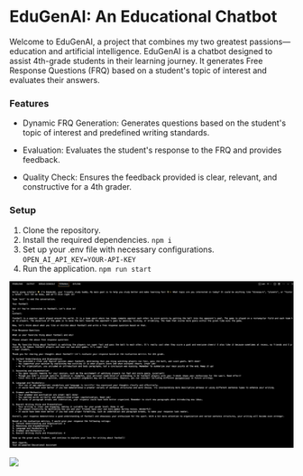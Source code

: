 # EduGenAI: An Educational Chatbot

Welcome to EduGenAI, a project that combines my two greatest passions—education and artificial intelligence. EduGenAI is a chatbot designed to assist 4th-grade students in their learning journey. It generates Free Response Questions (FRQ) based on a student's topic of interest and evaluates their answers.

### Features

* Dynamic FRQ Generation: Generates questions based on the student's topic of interest and predefined writing standards.

* Evaluation: Evaluates the student's response to the FRQ and provides feedback.

* Quality Check: Ensures the feedback provided is clear, relevant, and constructive for a 4th grader.

### Setup

1. Clone the repository. 
2. Install the required dependencies. `npm i`
3. Set up your .env file with necessary configurations. `OPEN_AI_API_KEY=YOUR-API-KEY`
4. Run the application. `npm run start`

![Example](example.png)

![](https://insight.openexo.com/content/images/size/w1384/2023/06/kentlangley_imagine_a_modern_vibrant_classroom_setting._At_the__32d6c009-8b6e-41fc-ab15-0417b4c8efd6.png)
